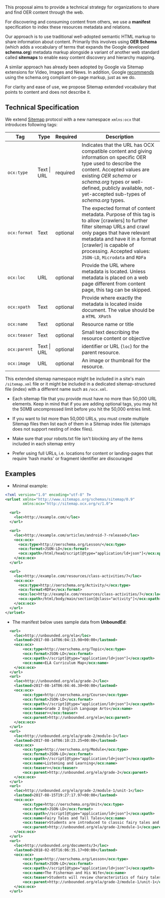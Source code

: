 
This proposal aims to provide a technical strategy for organizations to share and find OER content through the web.

For discovering and consuming content from others, we use a **manifest** specification to index these resources metadata and relations.

Our approach is to use traditional well-adopted semantic HTML markup to share information about content. Primarily this involves using **OER Schema** (which adds a vocabulary of terms that expands the Google developed  **schema.org**) metadata markup alongside a variant of another web standard called **sitemaps** to enable easy content discovery and hierarchy mapping.

A similar approach has already been adopted by Google via Sitemap extensions for Video, Images and News. In addition, Google [recommends](https://developers.google.com/webmasters/videosearch/schema) using the schema.org compliant on-page markup, just as we do.

For clarity and ease of use, we propose Sitemap extended vocabulary that points to content and does not describe it.

## Technical Specification

We extend [Sitemap](https://www.sitemaps.org/protocol.html) protocol with a new namespace `xmlns:ocx` that introduces following tags:

| Tag       | Type | Required | Description                                 |
| --------- | ----- | -------- | ------------------------------------------- |
| `ocx:type` | Text \| URL | required | Indicates that the URL has OCX compatible content and giving information on specific OER type used to describe the content. Accepted values are existing *OER schema* or *schema.org* types or well-defined, publicly available, not-yet-accepted sub-types of *schema.org* types. |
| `ocx:format` | Text | optional | The expected format of content metadata. Purpose of this tag is to allow [crawlers] to further filter sitemap URLs and crawl only pages that have relevant metadata and have it in a format [crawler] is capable of processing. Accepted values: `JSON-LD`, `Microdata` and `RDFa` |
| `ocx:loc` | URL | optional | Provide the URL where metadata is located. Unless metadata is placed on a web page different from content page, this tag can be skipped.  |
| `ocx:xpath` | Text | optional | Provide where exactly the metadata is located inside document. The value should be a `HTML XPath` |
| `ocx:name` | Text | optional | Resource name or title |
| `ocx:teaser` | Text | optional | Small text describing the resource content or objective |
| `ocx:parent` | Text \| URL | optional | identifier or URL (`loc`) for the parent resource. |
| `ocx:image` | URL | optional | An image or thumbnail for the resource. |

This extended sitemap namespace might be included in a site's main `/sitemap.xml` file or it might be included in a dedicated sitemap-structured file (index) with a different name such as `/ocx.xml`.

- Each sitemap file that you provide must have no more than 50,000 URL elements. Keep in mind that if you are adding optional tags, you may hit the 50MB uncompressed limit before you hit the 50,000 entries limit.

- If you want to list more than 50,000 URLs, you must create multiple Sitemap files then list each of them in a Sitemap index file (sitemaps does not support nesting of index files).

- Make sure that your robots.txt file isn't blocking any of the items included in each sitemap entry

- Prefer using full URLs, i.e. locations for content or landing-pages that require 'hash marks' or fragment identifier are discouraged

## Examples

- Minimal example:

```xml
<?xml version="1.0" encoding="utf-8" ?>
<urlset xmlns="http://www.sitemaps.org/schemas/sitemap/0.9"
        xmlns:ocx="http://sitemap.ocx.org/v/1.0">

  <url>
    <loc>http://example.com/</loc>
  </url>

  <url>
    <loc>http://example.com/articles/android-7-released</loc>
    <ocx:ocx>
      <ocx:type>http://oerschema.org/Lesson/</ocx:type>
      <ocx:format>JSON-LD</ocx:format>
      <ocx:xpath>/html/head/script[@type="application/ld+json"]</ocx:xpath>
    </ocx:ocx>
  </url>

  <url>
    <loc>http://example.com/resources/class-activities/7</loc>
    <ocx:ocx>
      <ocx:type>http://oerschema.org/Activity/</ocx:type>
      <ocx:format>RDFa</ocx:format>
      <ocx:loc>http://example.com/resources/class-activities/7</ocx:loc>
      <ocx:xpath>/html/body/main/section[@class="activity"]</ocx:xpath>
    </ocx:ocx>
  </url>
</urlset>
```

- The manifest below uses sample data from **UnboundEd**:

```xml
  <url>
    <loc>http://unbounded.org/ela</loc>
    <lastmod>2017-08-14T06:04:13.98+00:00</lastmod>
    <ocx:ocx>
        <ocx:type>http://oerschema.org/Topic</ocx:type>
        <ocx:format>JSON-LD</ocx:format>
        <ocx:xpath>//script[@type="application/ld+json"]</ocx:xpath>
        <ocx:name>ELA Curriculum Map</ocx:name>
    </ocx:ocx>
  </url>
  <url>
    <loc>http://unbounded.org/ela/grade-2</loc>
    <lastmod>2017-08-14T06:04:46.30+00:00</lastmod>
    <ocx:ocx>
        <ocx:type>http://oerschema.org/Course</ocx:type>
        <ocx:format>JSON-LD</ocx:format>
        <ocx:xpath>//script[@type="application/ld+json"]</ocx:xpath>
        <ocx:name>Grade 2 English Language Arts</ocx:name>
        <ocx:teaser></ocx:teaser>
        <ocx:parent>http://unbounded.org/ela</ocx:parent>
    </ocx:ocx>
  </url>
  <url>
    <loc>http://unbounded.org/ela/grade-2/module-1</loc>
    <lastmod>2017-08-14T06:10:23.25+00:00</lastmod>
    <ocx:ocx>
        <ocx:type>http://oerschema.org/Module</ocx:type>
        <ocx:format>JSON-LD</ocx:format>
        <ocx:xpath>//script[@type="application/ld+json"]</ocx:xpath>
        <ocx:name>Listening and Learning</ocx:name>
        <ocx:teaser></ocx:teaser>
        <ocx:parent>http://unbounded.org/ela/grade-2</ocx:parent>
    </ocx:ocx>
  </url>
  <url>
    <loc>http://unbounded.org/ela/grade-2/module-1/unit-1</loc>
    <lastmod>2017-08-15T19:27:17.97+00:00</lastmod>
    <ocx:ocx>
        <ocx:type>http://oerschema.org/Unit</ocx:type>
        <ocx:format>JSON-LD</ocx:format>
        <ocx:xpath>//script[@type="application/ld+json"]</ocx:xpath>
        <ocx:name>Fairy Tales and Tall Tales</ocx:name>
        <ocx:teaser>Students are introduced to classic fairy tales and tall tales, and the lessons they teach.</ocx:teaser>
        <ocx:parent>http://unbounded.org/ela/grade-2/module-1</ocx:parent>
    </ocx:ocx>
  </url>
  <url>
    <loc>http://unbounded.org/documents/3</loc>
    <lastmod>2018-02-05T16:06:35.17+00:00</lastmod>
    <ocx:ocx>
        <ocx:type>http://oerschema.org/Lesson</ocx:type>
        <ocx:format>JSON-LD</ocx:format>
        <ocx:xpath>//script[@type="application/ld+json"]</ocx:xpath>
        <ocx:name>The Fisherman and His Wife</ocx:name>
        <ocx:teaser>Students will review characteristics of fairy tales.</ocx:teaser>
        <ocx:parent>http://unbounded.org/ela/grade-2/module-1/unit-1</ocx:parent>
    </ocx:ocx>
  </url>
```

